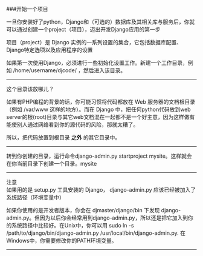 ###开始一个项目

一旦你安装好了python，Django和（可选的）数据库及其相关库与服务后，你就可以通过创建一个project（项目），迈出开发Django应用的第一步  

项目（project）是 Django 实例的一系列设置的集合，它包括数据库配置、Django特定选项以及应用程序的设置  

如果第一次使用Django，必须进行一些初始化设置工作。新建一个工作目录，例如 /home/username/djcode/ ，然后进入该目录。  
- - -
这个目录该放哪儿？  

如果有PHP编程的背景的话，你可能习惯将代码都放在 Web 服务器的文档根目录（例如 /var/www 这样的地方）。而在 Django 中，把任何python代码放到web server的根(root)目录与其它web文档混在一起都不是一个好主意，因为这样做有能使别人通过网络看到你的源代码的风险，那就太糟了。  

所以，把代码放置到根目录 **之外** 的其它目录中。  
- - -
转到你创建的目录，运行命令django-admin.py startproject mysite。这样就会在你当前目录下创建一个目录。mysite  
- - -
注意  
如果用的是 setup.py 工具安装的 Django， django-admin.py 应该已经被加入了系统路径（环境变量中）  

如果你使用的是开发者版本，你会在 djmaster/django/bin 下发现 django-admin.py。但因为以后你会经常用到django-admin.py，所以还是把它加入到你的系统路径中比较好。在Unix中，你可以用
sudo ln -s /path/to/django/bin/django-admin.py /usr/local/bin/django-admin.py.
在Windows中，你需要修改你的PATH环境变量。
- - -
